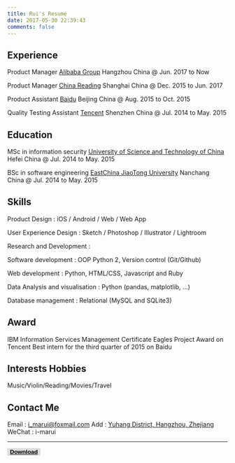 ```yaml
---
title: Rui's Resume
date: 2017-05-30 22:39:43
comments: false
---
```

## Experience
Product Manager
[Alibaba Group](http://www.alibabagroup.com/cn/global/home)
Hangzhou China @ Jun. 2017 to Now

Product Manager
[China Reading](http://www.yuewen.com/)
Shanghai China @ Dec. 2015 to Jun. 2017

Product Assistant
[Baidu](https://www.baidu.com/)
Beijing China @ Aug. 2015 to Oct. 2015

Quality Testing Assistant
[Tencent](http://www.tencent.com/zh-cn/index.shtml)
Shenzhen China @ Jul. 2014 to May. 2015

## Education
MSc in information security
[University of Science and Technology of China](http://www.ustc.edu.cn/)
Hefei China @ Jul. 2014 to May. 2015

BSc in software engineering
[EastChina JiaoTong University](http://www.ecjtu.jx.cn/)
Nanchang China @ Jul. 2014 to May. 2015

## Skills
Product Design : <i class="fa fa-star"></i><i class="fa fa-star"></i><i class="fa fa-star"></i><i class="fa fa-star"></i><i class="fa fa-star-half-o"></i>
iOS / Android / Web / Web App

User Experience Design : <i class="fa fa-star"></i><i class="fa fa-star"></i><i class="fa fa-star"></i><i class="fa fa-star"></i><i class="fa fa-star-half-o"></i>
Sketch / Photoshop / Illustrator / Lightroom

Research and Development : <i class="fa fa-star"></i><i class="fa fa-star"></i><i class="fa fa-star"></i><i class="fa fa-star"></i><i class="fa fa-star-half-o"></i>

Software development : <i class="fa fa-star"></i><i class="fa fa-star"></i><i class="fa fa-star"></i><i class="fa fa-star"></i><i class="fa fa-star-half-o"></i>
OOP Python 2, Version control (Git/Github)

Web development : <i class="fa fa-star"></i><i class="fa fa-star"></i><i class="fa fa-star"></i><i class="fa fa-star"></i><i class="fa fa-star-o"></i>
Python, HTML/CSS, Javascript and Ruby

Data Analysis and visualisation : <i class="fa fa-star"></i><i class="fa fa-star"></i><i class="fa fa-star"></i><i class="fa fa-star-half-o"></i><i class="fa fa-star-o"></i>
Python (pandas, matplotlib, ...)

Database management : <i class="fa fa-star"></i><i class="fa fa-star"></i><i class="fa fa-star"></i><i class="fa fa-star-o"></i><i class="fa fa-star-o"></i>
Relational (MySQL and SQLite3)

## Award
IBM Information Services Management Certificate
Eagles Project Award on Tencent
Best intern for the third quarter of 2015 on Baidu

## Interests Hobbies
Music/Violin/Reading/Movies/Travel

## Contact Me
Email : [i_marui@foxmail.com](mailto:i_marui@foxmail.com)
Add : [Yuhang District, Hangzhou, Zhejiang](https://goo.gl/maps/3K8V65aZBzA2)
WeChat : i-marui

<hr>

<a href=" "><button type="button" style="border:none;background:#DDDDDD;display:block"><b>Download</b></button></a>
